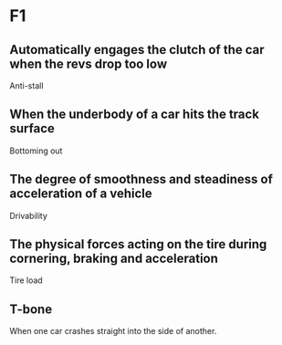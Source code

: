 # F1

## Automatically engages the clutch of the car when the revs drop too low

Anti-stall

## When the underbody of a car hits the track surface

Bottoming out

## The degree of smoothness and steadiness of acceleration of a vehicle

Drivability

## The physical forces acting on the tire during cornering, braking and acceleration

Tire load

## T-bone

When one car crashes straight into the side of another.
